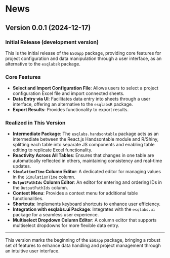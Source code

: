 #  News

## Version 0.0.1 (2024-12-17)

### Initial Release (development version)

This is the initial release of the `ESQapp` package, providing core features for project configuration and data manipulation through a user interface, as an alternative to the `esqlabsR` package.

### Core Features
- **Select and Import Configuration File**: Allows users to select a project configuration Excel file and import connected sheets.
- **Data Entry via UI**: Facilitates data entry into sheets through a user interface, offering an alternative to the `esqlabsR` package.
- **Export Results**: Provides functionality to export results.

### Realized in This Version
- **Intermediate Package**: The `esqlabs.handsontable` package acts as an intermediate between the React.js Handsontable module and R/Shiny, splitting each table into separate JS components and enabling table editing to replicate Excel functionality.
- **Reactivity Across All Tables**: Ensures that changes in one table are automatically reflected in others, maintaining consistency and real-time updates.
- **`SimulationTime` Column Editor**: A dedicated editor for managing values in the `SimulationTime` column.
- **`OutputPathIds` Column Editor**: An editor for entering and ordering IDs in the `OutputPathIds` column.
- **Context Menu**: Provides a context menu for additional table functionalities.
- **Shortcuts**: Implements keyboard shortcuts to enhance user efficiency.
- **Integration with esqlabs.ui Package**: Integrates with the `esqlabs.ui` package for a seamless user experience.
- **Multiselect Dropdown Column Editor**: A column editor that supports multiselect dropdowns for more flexible data entry.

---

This version marks the beginning of the `ESQapp` package, bringing a robust set of features to enhance data handling and project management through an intuitive user interface.
